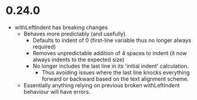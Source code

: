 0.24.0
======
*   withLeftIndent has breaking changes
    *   Behaves more predictably (and usefully).
        *   Defaults to indent of 0 (first-line variable thus no longer always required)
        *   Removes unpredictable addition of 4 spaces to indent (it now always indents to the expected size)
        *   No longer includes the last line in its 'initial indent' calculation.
            *   Thus avoiding issues where the last line knocks everything forward or backward based on the text alignment scheme.
    *   Essentially anything relying on previous broken withLeftIndent behaviour will have errors.

